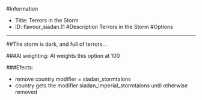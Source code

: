 #Information
 - Title: Terrors in the Storm
 - ID: flavour_siadan.11
#Description
Terrors in the Storm
#Options

___
##The storm is dark, and full of terrors...

###AI weighting:
AI weights this option at 100


###Efects:<ul><li>remove country modifier = siadan_stormtalons</li><li>country gets the modifier siadan_imperial_stormtalons until otherwise removed</li></ul>
